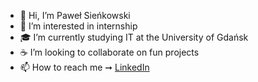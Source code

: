 - 👋 Hi, I’m Paweł Sieńkowski
- 👀 I’m interested in internship 
- 🎓 I’m currently studying IT at the University of Gdańsk
- ☕ I’m looking to collaborate on fun projects
- 📫 How to reach me ➞ [LinkedIn](https://www.linkedin.com/in/sienkowski-pawel)

<!---
Sienkowski99/Sienkowski99 is a ✨ special ✨ repository because its `README.md` (this file) appears on your GitHub profile.
You can click the Preview link to take a look at your changes.
--->
